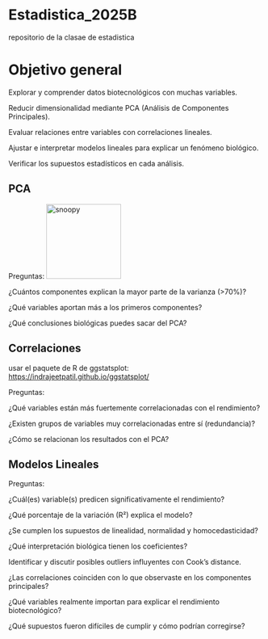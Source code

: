 # Estadistica_2025B
repositorio de  la clasae de estadistica 


# Objetivo general



Explorar y comprender datos biotecnológicos con muchas variables.

Reducir dimensionalidad mediante PCA (Análisis de Componentes Principales).

Evaluar relaciones entre variables con correlaciones lineales.

Ajustar e interpretar modelos lineales para explicar un fenómeno biológico.

Verificar los supuestos estadísticos en cada análisis.



## PCA

Preguntas:
<img width="148" height="148" alt="snoopy" src="https://github.com/user-attachments/assets/a4c5293a-9508-4062-af2a-486be0ea79d6" />

¿Cuántos componentes explican la mayor parte de la varianza (>70%)?

¿Qué variables aportan más a los primeros componentes?

¿Qué conclusiones biológicas puedes sacar del PCA?

## Correlaciones 

usar el paquete de R de ggstatsplot: https://indrajeetpatil.github.io/ggstatsplot/

Preguntas:

¿Qué variables están más fuertemente correlacionadas con el rendimiento?

¿Existen grupos de variables muy correlacionadas entre sí (redundancia)?

¿Cómo se relacionan los resultados con el PCA?


## Modelos Lineales

Preguntas:

¿Cuál(es) variable(s) predicen significativamente el rendimiento?

¿Qué porcentaje de la variación (R²) explica el modelo?

¿Se cumplen los supuestos de linealidad, normalidad y homocedasticidad?

¿Qué interpretación biológica tienen los coeficientes?

Identificar y discutir posibles outliers influyentes con Cook’s distance.

¿Las correlaciones coinciden con lo que observaste en los componentes principales?

¿Qué variables realmente importan para explicar el rendimiento biotecnológico?

¿Qué supuestos fueron difíciles de cumplir y cómo podrían corregirse?
